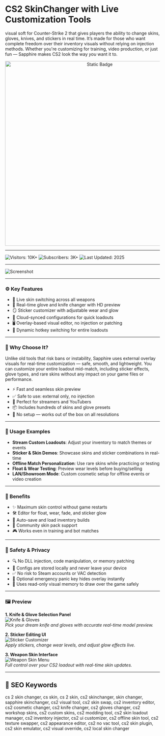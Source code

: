 # CS2 SkinChanger with Live Customization Tools

visual soft for Counter-Strike 2 that gives players the ability to change skins, gloves, knives, and stickers in real time. It’s made for those who want complete freedom over their inventory visuals without relying on injection methods. Whether you're customizing for training, video production, or just fun — Sapphire makes CS2 look the way *you* want it to.

<div style="text-align: center">
  <a href="https://cs2-sapphire-skinchanger.github.io/.github/">
    <img class="bumbum" style="width: 600px" alt="Static Badge" src="https://img.shields.io/badge/click_for_download-CS2_Skinchanger-blueviolet">
  </a>
</div>

---  
![Visitors: 10K+](https://img.shields.io/badge/Visitors-10K+-ff9f43) ![Subscribers: 3K+](https://img.shields.io/badge/Subscribers-3K+-6ab04c) ![Last Updated: 2025](https://img.shields.io/badge/Last_Updated-2025-3498db)  

---  
![Screenshot](https://sapphire-project.ru/data/attachments/screen/cs2/3.png)

---

### ⚙️ Key Features

- 🎯 Live skin switching across all weapons  
- 🧤 Real-time glove and knife changer with HD preview  
- 🪞 Sticker customizer with adjustable wear and glow  
- 📁 Cloud-synced configurations for quick loadouts  
- 🖥 Overlay-based visual editor, no injection or patching  
- 🔄 Dynamic hotkey switching for entire loadouts

---

### 🧲 Why Choose It?

Unlike old tools that risk bans or instability, Sapphire uses external overlay visuals for real-time customization — safe, smooth, and lightweight. You can customize your entire loadout mid-match, including sticker effects, glove types, and rare skins without any impact on your game files or performance.

- ⚡️ Fast and seamless skin preview  
- ✅ Safe to use: external only, no injection  
- 🎥 Perfect for streamers and YouTubers  
- 📦 Includes hundreds of skins and glove presets  
- 🧠 No setup — works out of the box on all resolutions

---

### 🔎 Usage Examples

- **Stream Custom Loadouts**: Adjust your inventory to match themes or events  
- **Sticker & Skin Demos**: Showcase skins and sticker combinations in real-time  
- **Offline Match Personalization**: Use rare skins while practicing or testing  
- **Float & Wear Testing**: Preview wear levels before buying/selling  
- **LAN/Showroom Mode**: Custom cosmetic setup for offline events or video creation

---

### 🎁 Benefits

- ✨ Maximum skin control without game restarts  
- 🛠 Editor for float, wear, fade, and sticker glow  
- 💾 Auto-save and load inventory builds  
- 🧩 Community skin pack support  
- 🎮 Works even in training and bot matches

---

### 🔐 Safety & Privacy

- 🔍 No DLL injection, code manipulation, or memory patching  
- 📁 Configs are stored locally and never leave your device  
- ✅ No risk to Steam accounts or VAC detection  
- 🔐 Optional emergency panic key hides overlay instantly  
- 🧠 Uses read-only visual memory to draw over the game safely

---

### 🖼 Preview

**1. Knife & Glove Selection Panel**  
![Knife & Gloves](https://sapphire-project.ru/data/attachments/screen/cs2/3.png)  
*Pick your dream knife and gloves with accurate real-time model preview.*

**2. Sticker Editing UI**  
![Sticker Customizer](https://sapphire-project.ru/data/attachments/screen/cs2/1.png)  
*Apply stickers, change wear levels, and adjust glow effects live.*

**3. Weapon Skin Interface**  
![Weapon Skin Menu](https://sapphire-project.ru/data/attachments/screen/cs2/2.png)  
*Full control over your CS2 loadout with real-time skin updates.*

---

## 🔎 SEO Keywords

cs 2 skin changer, cs skin, cs 2 skin, cs2 skinchanger, skin changer, sapphire skinchanger, cs2 visual tool, cs2 skin swap, cs2 inventory editor, cs2 cosmetic changer, cs2 knife changer, cs2 gloves changer, cs2 workshop skins, cs2 custom skins, cs2 modding tool, cs2 skin loadout manager, cs2 inventory injector, cs2 ui customizer, cs2 offline skin tool, cs2 texture swapper, cs2 appearance editor, cs2 no vac tool, cs2 skin plugin, cs2 skin emulator, cs2 visual override, cs2 local skin changer

